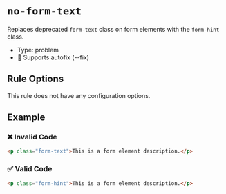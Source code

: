 # `no-form-text`

Replaces deprecated `form-text` class on form elements with the `form-hint` class.

- Type: problem
- 🔧 Supports autofix (--fix)

## Rule Options

This rule does not have any configuration options.

## Example

### ❌ Invalid Code

```html
<p class="form-text">This is a form element description.</p>
```

### ✅ Valid Code

```html
<p class="form-hint">This is a form element description.</p>
```
